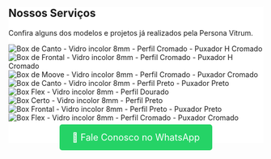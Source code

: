 <!DOCTYPE html>
<html lang="pt-BR">
<head>
  <!-- head content permanece o mesmo -->
</head>
<body>
  <!-- SOBRE -->
  <!-- ... unchanged ... -->

  <!-- NOSSOS SERVIÇOS + GALERIA -->
  <section class="section" style="background:#fff">
    <div class="container">
      <h2>Nossos Serviços</h2>
      <p class="lead">Confira alguns dos modelos e projetos já realizados pela Persona Vitrum.</p>
      <div class="gallery" id="galeria" aria-label="Galeria de fotos">
        <img src="WhatsApp-Image-2025-08-11-at-19.33.53.jpeg" alt="Box de Canto - Vidro incolor 8mm - Perfil Cromado - Puxador H Cromado" data-caption="Box de Canto - Vidro incolor 8mm - Perfil Cromado - Puxador H Cromado">
        <img src="WhatsApp-Image-2025-08-11-at-19.33.54.jpeg" alt="Box de Frontal - Vidro incolor 8mm - Perfil Cromado - Puxador H Cromado" data-caption="Box de Frontal - Vidro incolor 8mm - Perfil Cromado - Puxador H Cromado">
        <img src="15208_1.webp" alt="Box de Moove - Vidro incolor 8mm - Perfil Cromado - Puxador Cromado" data-caption="Box de Moove - Vidro incolor 8mm - Perfil Cromado - Puxador Cromado">
        <img src="WhatsApp-Image-2025-08-11-at-19.33.55.jpeg" alt="Box de Canto - Vidro incolor 8mm - Perfil Preto - Puxador Preto" data-caption="Box de Canto - Vidro incolor 8mm - Perfil Preto - Puxador Preto">
        <img src="04.webp" alt="Box Flex - Vidro incolor 8mm - Perfil Dourado" data-caption="Box Flex - Vidro incolor 8mm - Perfil Dourado">
        <img src="04-1.webp" alt="Box Certo - Vidro incolor 8mm - Perfil Preto" data-caption="Box Certo - Vidro incolor 8mm - Perfil Preto">
        <img src="VD-BOX-DE-CORRER-KIT-RETO-PRETO-VIDRO-INCOLOR-000.png" alt="Box Frontal - Vidro incolor 8mm - Perfil Preto - Puxador Preto" data-caption="Box Frontal - Vidro incolor 8mm - Perfil Preto - Puxador Preto">
        <img src="07.webp" alt="Box Flex - Vidro incolor 8mm - Perfil Cromado - Puxador Cromado" data-caption="Box Flex - Vidro incolor 8mm - Perfil Cromado - Puxador Cromado">
      </div>
      <div style="text-align:center; margin-top:20px;">
        <a href="https://wa.me/5511953045735" target="_blank" style="background-color:#25D366; color:white; padding:15px 25px; text-decoration:none; border-radius:5px; font-size:18px;">
          📲 Fale Conosco no WhatsApp
        </a>
      </div>
    </div>
  </section>

  <!-- LIGHTBOX, FAQ, SCRIPT -->
  <!-- ... unchanged ... -->
</body>
</html>

